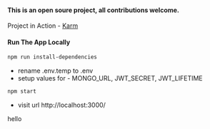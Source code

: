 #### This is an open soure project, all contributions welcome.

Project in Action - [Karm](https://www.karm.work/)

#### Run The App Locally

```sh
npm run install-dependencies
```

- rename .env.temp to .env
- setup values for - MONGO_URL, JWT_SECRET, JWT_LIFETIME

```sh
npm start
```

- visit url http://localhost:3000/

hello
